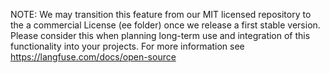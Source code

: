 NOTE: We may transition this feature from our MIT licensed repository to the
a commercial License (ee folder) once we release a first stable version.
Please consider this when planning long-term use and integration of this functionality into your projects.
For more information see https://langfuse.com/docs/open-source
